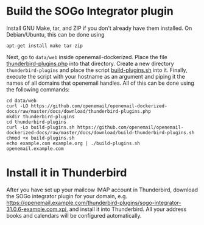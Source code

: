 # Build the SOGo Integrator plugin

Install GNU Make, tar, and ZIP if you don't already have them installed. On Debian/Ubuntu, this can be done using

```
apt-get install make tar zip
```

Next, go to `data/web` inside openemail-dockerized.
Place the file [thunderbird-plugins.php](download/thunderbird-plugins.php) into that directory.
Create a new directory `thunderbird-plugins` and place the script [build-plugins.sh](download/build-thunderbird-plugins.sh) into it.
Finally, execute the script with your hostname as an argument and piping it the names of all domains that openemail handles.
All of this can be done using the following commands:

```
cd data/web
curl -LO https://github.com/openemail/openemail-dockerized-docs/raw/master/docs/download/thunderbird-plugins.php
mkdir thunderbird-plugins
cd thunderbird-plugins
curl -Lo build-plugins.sh https://github.com/openemail/openemail-dockerized-docs/raw/master/docs/download/build-thunderbird-plugins.sh
chmod +x build-plugins.sh
echo example.com example.org | ./build-plugins.sh openemail.example.com
```

# Install it in Thunderbird

After you have set up your mailcow IMAP account in Thunderbird, download the SOGo integrator plugin for your domain, e.g. https://openemail.example.com/thunderbird-plugins/sogo-integrator-31.0.6-example.com.xpi, and install it into Thunderbird.
All your address books and calendars will be configured automatically.
